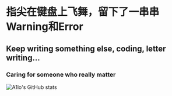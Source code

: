 # 指尖在键盘上飞舞，留下了一串串Warning和Error

## Keep writing something else, coding, letter writing...

### Caring for someone who really matter

![A1lo's GitHub stats](https://github-readme-stats.vercel.app/api?username=yin1999)
